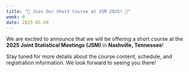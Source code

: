 ```yaml
---
title: "🎉 Join Our Short Course at JSM 2025! 🎉"
week: 0
date: 2025-05-20
---
```


We are excited to announce that we will be offering a short course at the **2025 Joint Statistical Meetings (JSM)** in **Nashville, Tennessee**!

Stay tuned for more details about the course content, schedule, and registration information. We look forward to seeing you there!
